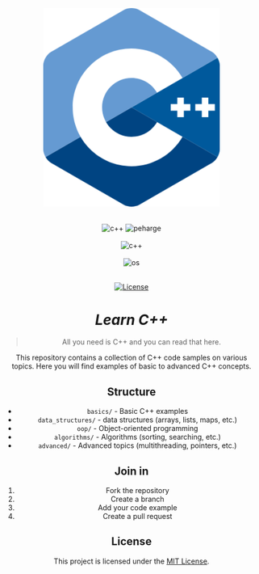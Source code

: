 <p align="center">
    <img src="./readme-img/cpp-logo-3.png" width="350"/>
</p>

<br>

<div align="center">
<img alt="c++" src="https://img.shields.io/badge/-Learn C++-blue">
<img alt="peharge" src="https://img.shields.io/badge/Peharge-rgb(100, 100, 100)">
<br>
<br>

<div align="center">
<img alt="c++" src="https://img.shields.io/badge/-C++-blue?logo=cplusplus">
<br>
<br>

<img alt="os" src="https://img.shields.io/badge/os-linux%20%7C%20macOS%20%7C%20windows-blue">
<br>
<br>

[![License](https://img.shields.io/badge/license-MIT-blue.svg)](https://opensource.org/licenses/MIT)
</div>

# _Learn C++_

> All you need is C++ and you can read that here.

This repository contains a collection of C++ code samples on various topics. Here you will find examples of basic to advanced C++ concepts.

## Structure

- `basics/` - Basic C++ examples
- `data_structures/` - data structures (arrays, lists, maps, etc.)
- `oop/` - Object-oriented programming
- `algorithms/` - Algorithms (sorting, searching, etc.)
- `advanced/` - Advanced topics (multithreading, pointers, etc.)

## Join in

1. Fork the repository
2. Create a branch
3. Add your code example
4. Create a pull request

## License

This project is licensed under the [MIT License](LICENSE).